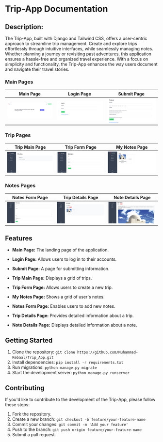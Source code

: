 # Trip-App Documentation

## Description:
The Trip-App, built with Django and Tailwind CSS, offers a user-centric approach to streamline trip management. Create and explore trips effortlessly through intuitive interfaces, while seamlessly managing notes. Whether planning a journey or revisiting past adventures, this application ensures a hassle-free and organized travel experience. With a focus on simplicity and functionality, the Trip-App enhances the way users document and navigate their travel stories.

### Main Pages

| Main Page | Login Page | Submit Page |
| --- | --- | --- |
| ![Main Page](MainPage.png) | ![Login Page](LoginPage.png) | ![Submit Page](SignUpPage.png) |

### Trip Pages

| Trip Main Page | Trip Form Page | My Notes Page |
| --- | --- | --- |
| ![Trip Main Page](TripMainPage.png) | ![Trip Form Page](TripForm.png) | ![My Notes Page](MyNotes.png) |

### Notes Pages

| Notes Form Page | Trip Details Page | Note Details Page |
| --- | --- | --- |
| ![Notes Form Page](NoteForm.png) | ![Trip Details Page](TripDetails.png) | ![Note Details Page](NoteDetails.png) |

## Features

- **Main Page:** The landing page of the application.
- **Login Page:** Allows users to log in to their accounts.
- **Submit Page:** A page for submitting information.

- **Trip Main Page:** Displays a grid of trips.
- **Trip Form Page:** Allows users to create a new trip.
- **My Notes Page:** Shows a grid of user's notes.

- **Notes Form Page:** Enables users to add new notes.
- **Trip Details Page:** Provides detailed information about a trip.
- **Note Details Page:** Displays detailed information about a note.

## Getting Started

1. Clone the repository: `git clone https://github.com/Muhammad-Rebaal/Trip_App.git`
2. Install dependencies: `pip install -r requirements.txt`
3. Run migrations: `python manage.py migrate`
4. Start the development server: `python manage.py runserver`

## Contributing

If you'd like to contribute to the development of the Trip-App, please follow these steps:

1. Fork the repository.
2. Create a new branch: `git checkout -b feature/your-feature-name`
3. Commit your changes: `git commit -m 'Add your feature'`
4. Push to the branch: `git push origin feature/your-feature-name`
5. Submit a pull request.
